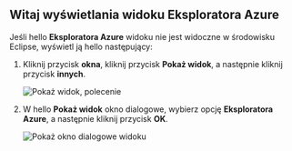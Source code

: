 ## <a name="display-hello-azure-explorer-view"></a>Witaj wyświetlania widoku Eksploratora Azure

Jeśli hello **Eksploratora Azure** widoku nie jest widoczne w środowisku Eclipse, wyświetl ją hello następujący:

1. Kliknij przycisk **okna**, kliknij przycisk **Pokaż widok**, a następnie kliknij przycisk **innych**.

   ![Pokaż widok, polecenie](./media/azure-toolkit-for-eclipse-show-azure-explorer/show-az-exp-01.png)

2. W hello **Pokaż widok** okno dialogowe, wybierz opcję **Eksploratora Azure**, a następnie kliknij przycisk **OK**.

   ![Pokaż okno dialogowe widoku](./media/azure-toolkit-for-eclipse-show-azure-explorer/show-az-exp-02.png)


